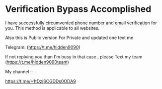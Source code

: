 # Verification Bypass Accomplished 
I have successfully circumvented phone number and email verification for you. This method is applicable to all websites. 
 
Also this is Public version For Private and updated one text me   
  
Telegram: (https://t.me/hidden9090)   

If not replying you than I'm busy in that case , please Text my team (https://t.me/hidden9090team)

My channel :- 

https://t.me/+1tDzjSCGDDs0ODA9
  
